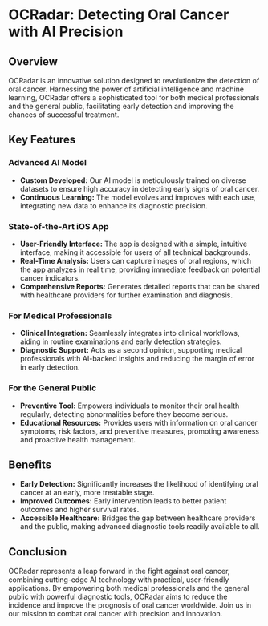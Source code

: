 # OCRadar: Detecting Oral Cancer with AI Precision

## Overview

OCRadar is an innovative solution designed to revolutionize the detection of oral cancer. Harnessing the power of artificial intelligence and machine learning, OCRadar offers a sophisticated tool for both medical professionals and the general public, facilitating early detection and improving the chances of successful treatment.

## Key Features

### Advanced AI Model
- **Custom Developed:** Our AI model is meticulously trained on diverse datasets to ensure high accuracy in detecting early signs of oral cancer.
- **Continuous Learning:** The model evolves and improves with each use, integrating new data to enhance its diagnostic precision.

### State-of-the-Art iOS App
- **User-Friendly Interface:** The app is designed with a simple, intuitive interface, making it accessible for users of all technical backgrounds.
- **Real-Time Analysis:** Users can capture images of oral regions, which the app analyzes in real time, providing immediate feedback on potential cancer indicators.
- **Comprehensive Reports:** Generates detailed reports that can be shared with healthcare providers for further examination and diagnosis.

### For Medical Professionals
- **Clinical Integration:** Seamlessly integrates into clinical workflows, aiding in routine examinations and early detection strategies.
- **Diagnostic Support:** Acts as a second opinion, supporting medical professionals with AI-backed insights and reducing the margin of error in early detection.

### For the General Public
- **Preventive Tool:** Empowers individuals to monitor their oral health regularly, detecting abnormalities before they become serious.
- **Educational Resources:** Provides users with information on oral cancer symptoms, risk factors, and preventive measures, promoting awareness and proactive health management.

## Benefits
- **Early Detection:** Significantly increases the likelihood of identifying oral cancer at an early, more treatable stage.
- **Improved Outcomes:** Early intervention leads to better patient outcomes and higher survival rates.
- **Accessible Healthcare:** Bridges the gap between healthcare providers and the public, making advanced diagnostic tools readily available to all.

## Conclusion

OCRadar represents a leap forward in the fight against oral cancer, combining cutting-edge AI technology with practical, user-friendly applications. By empowering both medical professionals and the general public with powerful diagnostic tools, OCRadar aims to reduce the incidence and improve the prognosis of oral cancer worldwide. Join us in our mission to combat oral cancer with precision and innovation.
